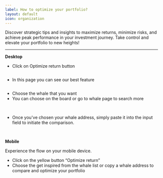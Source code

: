```yaml
---
label: How to optimize your portfolio?
layout: default
icon: organization
---
```


Discover strategic tips and insights to maximize returns, minimize risks, and achieve peak performance in your investment journey. Take control and elevate your portfolio to new heights!

---

**Desktop**

- Click on Optimize return button

<img />

- In this page you can see our best feature

<img />

- Choose the whale that you want
- You can choose on the board or go to whale page to search more

<img />

<img />

<img />

- Once you've chosen your whale address, simply paste it into the input field to initiate the comparison.

<img />

<img />

<img />

**Mobile**

Experience the flow on your mobile device.

- Click on the yellow button “Optimize return”
- Choose the get inspired from the whale list or copy a whale address to compare and optimize your portfolio

<img />
<img />
<img />
<img />
<img />
